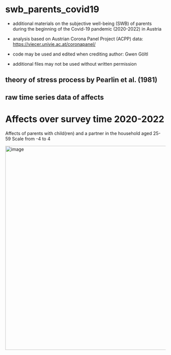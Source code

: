 # swb_parents_covid19
- additional materials on the subjective well-being (SWB) of parents during the beginning of the Covid-19 pandemic (2020-2022) in Austria
- analysis based on Austrian Corona Panel Project (ACPP) data: https://viecer.univie.ac.at/coronapanel/

- code may be used and edited when crediting author: Gwen Göltl
- additional files may not be used without written permission

## theory of stress process by Pearlin et al. (1981)


## raw time series data of affects
# Affects over survey time 2020-2022
Affects of parents with child(ren) and a partner in the household aged 25-59
Scale from -4 to 4

<img width="961" height="641" alt="image" src="https://github.com/user-attachments/assets/4eaaee61-3ef6-4961-99d3-68eea9f46544" />
